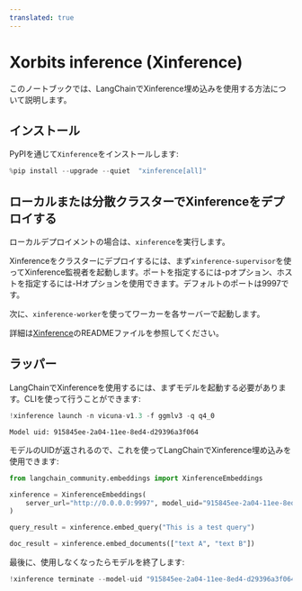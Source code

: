 ```yaml
---
translated: true
---
```


# Xorbits inference (Xinference)

このノートブックでは、LangChainでXinference埋め込みを使用する方法について説明します。

## インストール

PyPIを通じて`Xinference`をインストールします:

```python
%pip install --upgrade --quiet  "xinference[all]"
```

## ローカルまたは分散クラスターでXinferenceをデプロイする

ローカルデプロイメントの場合は、`xinference`を実行します。

Xinferenceをクラスターにデプロイするには、まず`xinference-supervisor`を使ってXinference監視者を起動します。ポートを指定するには-pオプション、ホストを指定するには-Hオプションを使用できます。デフォルトのポートは9997です。

次に、`xinference-worker`を使ってワーカーを各サーバーで起動します。

詳細は[Xinference](https://github.com/xorbitsai/inference)のREADMEファイルを参照してください。

## ラッパー

LangChainでXinferenceを使用するには、まずモデルを起動する必要があります。CLIを使って行うことができます:

```python
!xinference launch -n vicuna-v1.3 -f ggmlv3 -q q4_0
```

```output
Model uid: 915845ee-2a04-11ee-8ed4-d29396a3f064
```

モデルのUIDが返されるので、これを使ってLangChainでXinference埋め込みを使用できます:

```python
from langchain_community.embeddings import XinferenceEmbeddings

xinference = XinferenceEmbeddings(
    server_url="http://0.0.0.0:9997", model_uid="915845ee-2a04-11ee-8ed4-d29396a3f064"
)
```

```python
query_result = xinference.embed_query("This is a test query")
```

```python
doc_result = xinference.embed_documents(["text A", "text B"])
```

最後に、使用しなくなったらモデルを終了します:

```python
!xinference terminate --model-uid "915845ee-2a04-11ee-8ed4-d29396a3f064"
```
